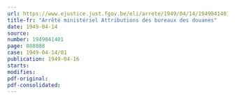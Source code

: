 ```yaml
---
url: https://www.ejustice.just.fgov.be/eli/arrete/1949/04/14/1949041401/justel
title-fr: "Arrêté ministériel Attributions des bureaux des douanes"
date: 1949-04-14
source:
number: 1949041401
page: 888888
case: 1949-04-14/01
publication: 1949-04-16
starts:
modifies:
pdf-original:
pdf-consolidated:
---
```


